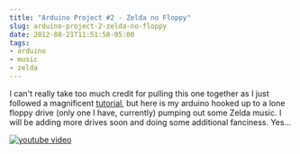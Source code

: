 ```yaml
---
title: "Arduino Project #2 - Zelda no Floppy"
slug: arduino-project-2-zelda-no-floppy
date: 2012-08-21T11:51:58-05:00
tags:
- arduino
- music
- zelda
---
```

I can't really take too much credit for pulling this one together as I just followed a magnificent [tutorial](http://www.youtube.com/watch?v=w6tuMn5sPyM), but here is my arduino hooked up to a lone floppy drive (only one I have, currently) pumping out some Zelda music. I will be adding more drives soon and doing some additional fanciness. Yes...

[![youtube video](https://img.youtube.com/vi/FqwX25_sjlo/0.jpg)](https://www.youtube.com/watch?v=FqwX25_sjlo)
